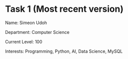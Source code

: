 # Task 1  (Most recent version)

Name: Simeon Udoh


Department: Computer Science 

Current Level: 100


Interests: Programming, Python, AI, Data Science, MySQL
